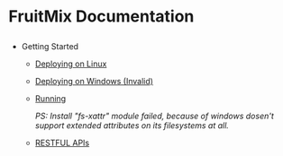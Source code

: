 # FruitMix Documentation<p>
+ Getting Started<p>
  - [Deploying on Linux](https://github.com/JiangWeiGitHub/FruitMix/blob/master/doc/gettingstarted/deployonlinux.md)<p>
  - [Deploying on Windows (Invalid)](https://github.com/JiangWeiGitHub/FruitMix/blob/master/doc/gettingstarted/deployonwindows.md)<p>
  - [Running](https://github.com/JiangWeiGitHub/FruitMix/blob/master/doc/gettingstarted/running.md)<p>
  *PS: Install "fs-xattr" module failed, because of windows dosen't support extended attributes on its filesystems at all.*
  - [RESTFUL APIs](https://github.com/JiangWeiGitHub/FruitMix/blob/master/doc/gettingstarted/restfulapis.md)<p>
